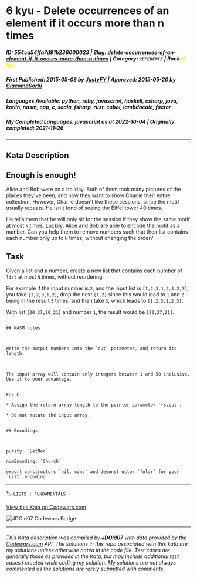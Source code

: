 # 6 kyu - Delete occurrences of an element if it occurs more than n times

##### **ID**: [554ca54ffa7d91b236000023](https://www.codewars.com/kata/554ca54ffa7d91b236000023) | **Slug**: [delete-occurrences-of-an-element-if-it-occurs-more-than-n-times](https://www.codewars.com/kata/554ca54ffa7d91b236000023) | **Category**: `REFERENCE` | **Rank**: <span style="color:yellow">6 kyu</span>

##### **First Published**: 2015-05-08 ***by*** [JustyFY](https://www.codewars.com/users/JustyFY) | **Approved**: 2015-05-20 ***by*** [GiacomoSorbi](https://www.codewars.com/users/GiacomoSorbi)

##### **Languages Available**: python, ruby, javascript, haskell, csharp, java, kotlin, nasm, cpp, c, scala, fsharp, rust, cobol, lambdacalc, factor

##### **My Completed Languages**: javascript ***as at*** 2022-10-04 | **Originally completed**: 2021-11-26

---

## Kata Description


## Enough is enough!



Alice and Bob were on a holiday. Both of them took many pictures of the places they've been, and now they want to show Charlie their entire collection. However, Charlie doesn't like these sessions, since the motif usually repeats. He isn't fond of seeing the Eiffel tower 40 times.  

He tells them that he will only sit for the session if they show the same motif at most `N` times. Luckily, Alice and Bob are able to encode the motif as a number. Can you help them to remove numbers such that their list contains each number only up to `N` times, without changing the order?



## Task



Given a list and a number, create a new list that contains each number of `list` at most `N` times, without reordering.  

For example if the input number is `2`, and the input list is `[1,2,3,1,2,1,2,3]`, you take `[1,2,3,1,2]`, drop the next `[1,2]` since this would lead to `1` and `2` being in the result `3` times, and then take `3`, which leads to `[1,2,3,1,2,3]`.  

With list `[20,37,20,21]` and number `1`, the result would be `[20,37,21]`.  



~~~if:nasm

## NASM notes



Write the output numbers into the `out` parameter, and return its length.



The input array will contain only integers between 1 and 50 inclusive. Use it to your advantage.

~~~



~~~if:c

For C:

* Assign the return array length to the pointer parameter `*szout`.

* Do not mutate the input array.

~~~



~~~if:lambdacalc

## Encodings



purity: `LetRec`  

numEncoding: `Church`  

export constructors `nil, cons` and deconstructor `foldr` for your `List` encoding  

~~~

---


🏷 `LISTS | FUNDAMENTALS`


[View this Kata on Codewars.com](https://www.codewars.com/kata/554ca54ffa7d91b236000023)

![](https://www.codewars.com/users/jdold07/badges/large "JDOld07 Codewars Badge")

---

###### *This Kata description was compiled by [**JDOld07**](https://tpstech.dev) with data provided by the [Codewars.com](https://www.codewars.com) API.  The solutions in this repo associated with this kata are my solutions unless otherwise noted in the code file.  Test cases are generally those as provided in the Kata, but may include additional test cases I created while coding my solution.  My solutions are not always commented as the solutions are rarely submitted with comments.*
